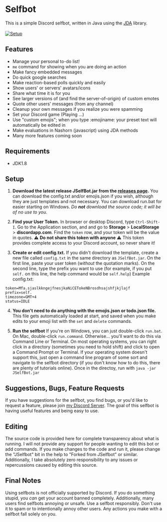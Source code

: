 # Selfbot
This is a simple Discord selfbot, written in Java using the [JDA](https://github.com/DV8FromTheWorld/JDA) library.<br>
<br>
[![Setup](http://i.imgur.com/VvXYp5j.png)](#setup)

## Features
* Manage your personal to-do list!
* `me` command for showing when you are doing an action
* Make fancy embedded messages
* Do quick google searches
* Make reaction-based polls quickly and easily
* Show users' or servers' avatars/icons
* Share what time it is for you
* See larger versions of (and find the server-of-origin) of custom emotes
* Quote other users' messages (from any channel)
* Cleanup your own messages if you realize you were spamming
* Set your Discord game (Playing ...)
* Use "custom emojis"; when you type :emojiname: your preset text will automatically be edited in
* Make evaluations in Nashorn (javascript) using JDA methods
* Many more features coming soon

## Requirements
* JDK1.8

## Setup

1. **Download the latest release JSelfBot.jar from the [releases page](https://github.com/jagrosh/Selfbot/releases/latest).** You can download the config.txt and/or emojis.json if you wish, although they are just templates and not necessary. You can download run.bat for easier starting on Windows. *Do **not** download the source code; it will be of no use to you.*

2. **Find your User Token.** In browser or desktop Discord, type `Ctrl-Shift-I`. Go to the Application section, and and go to **Storage** > **LocalStorage** > **discordapp.com**. Find the `token` row, and your token will be the value in quotes. ⚠ **Do not share this token with anyone** ⚠ This token provides complete access to your Discord account, so never share it!

3. **Create or edit config.txt.** If you didn't download the template, create a new file called `config.txt` in the same directory as `JSelfBot.jar`. On the first line, paste your user token (_without_ the quotation marks). On the second line, type the prefix you want to use (for example, if you put `self.` on this line, the help command would be `self.help`)
Example config.txt:
```
token=Mfa.sjaslkkngejfnesjkaNiCETokeNBrosdhsajshfjkjlajf
prefix=self.
timezone=GMT+4
status=IDLE
```

4. **You don't need to do anything with the emojis.json or todo.json file.** This file gets automatically loaded at start, and saved when you make edits to your emoji list with the `set` and `delete` commands. 

5. **Run the selfbot** If you're on Windows, you can just double-click `run.bat`. On Mac, double-click `run.command`. Otherwise... you'll want to do this via Command Line or Terminal. On most operating systems, you can right click in a directory (sometimes you need to hold shift) and click to open a Command Prompt or Terminal. If your operating system doesn't support this, just open a command line program of some sort and navigate to the selfbot directory (if you don't know how to do this, there are plenty of tutorials online). Once in the directoy, run with `java -jar JSelfBot.jar`

## Suggestions, Bugs, Feature Requests

If you have suggestions for the selfbot, you find bugs, or you'd like to request a feature, please join [my Discord Server](https://discord.gg/0p9LSGoRLu6Pet0k). The goal of this selfbot is having useful features and being easy to use.

## Editing

The source code is provided here for complete transparency about what is running. I will not provide any support for people wanting to edit this bot or add commands. If you make changes to the code and run it, please change the "JSelfbot" bit in the help to "Forked from JSelfbot" or similar. Additionally, I take absolutely zero responsibility to any issues or repercussions caused by editing this source.

## Final Notes

Using selfbots is not officially supported by Discord. If you do something stupid, you _can_ get your account banned completely. Additionally, many users find selfbots annoying or unsafe. Use a selfbot responsibly. Don't use it to spam or to intentionally annoy other users. Any actions you make with a selfbot fall solely on you.

